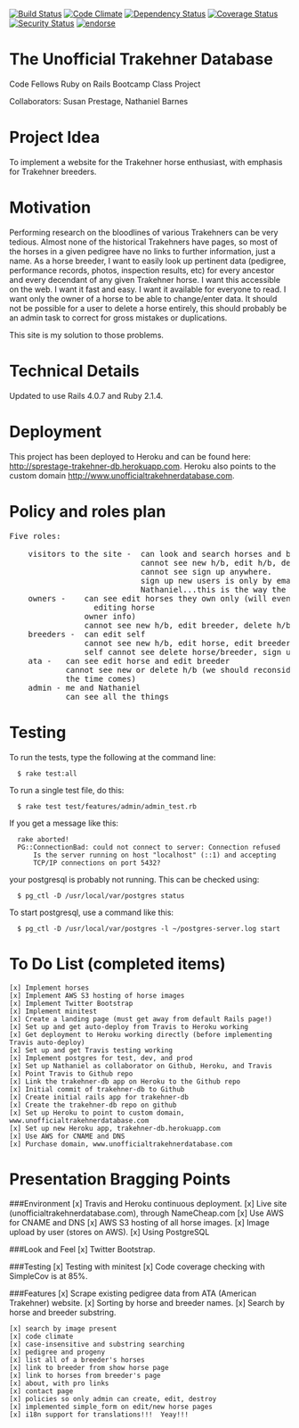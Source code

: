 [![Build Status](https://travis-ci.org/sprestage/trakehner-db.png?branch=master)](https://travis-ci.org/sprestage/trakehner-db) [![Code Climate](https://codeclimate.com/github/sprestage/trakehner-db.png)](https://codeclimate.com/github/sprestage/trakehner-db) [![Dependency Status](https://gemnasium.com/sprestage/trakehner-db.png)](https://gemnasium.com/sprestage/trakehner-db) [![Coverage Status](https://coveralls.io/repos/sprestage/trakehner-db/badge.png)](https://coveralls.io/r/sprestage/trakehner-db) [![Security Status](http://rails-brakeman.com/sprestage/trakehner-db.png)](http://rails-brakeman.com/sprestage/trakehner-db) [![endorse](https://api.coderwall.com/sprestage/endorsecount.png)](https://coderwall.com/sprestage)

The Unofficial Trakehner Database
=======
Code Fellows Ruby on Rails Bootcamp Class Project

Collaborators:  Susan Prestage, Nathaniel Barnes


Project Idea
=======
To implement a website for the Trakehner horse enthusiast, with emphasis for Trakehner breeders.


Motivation
=======
Performing research on the bloodlines of various Trakehners can be
very tedious.  Almost none of the historical Trakehners have pages,
so most of the horses in a given pedigree have no links to further
information, just a name.  As a horse breeder, I want to easily look
up pertinent data (pedigree, performance records, photos, inspection
results, etc) for every ancestor and every decendant of any given
Trakehner horse.  I want this accessible on the web.  I want it fast
and easy.  I want it available for everyone to read.  I want only the
owner of a horse to be able to change/enter data.  It should not be
possible for a user to delete a horse entirely, this should probably
be an admin task to correct for gross mistakes or duplications.

This site is my solution to those problems.


Technical Details
=======

Updated to use Rails 4.0.7 and Ruby 2.1.4.


Deployment
=======
This project has been deployed to Heroku and can be found here: http://sprestage-trakehner-db.herokuapp.com.
Heroku also points to the custom domain http://www.unofficialtrakehnerdatabase.com.

Policy and roles plan
=======

<pre>
Five roles:

    visitors to the site -  can look and search horses and breeders;
                            cannot see new h/b, edit h/b, delete h/b,
                            cannot see sign up anywhere.
                            sign up new users is only by email to me and
                            Nathaniel...this is the way the ATA does it.
    owners -    can see edit horses they own only (will eventually include
                  editing horse
                owner info)
                cannot see new h/b, edit breeder, delete h/b
    breeders -  can edit self
                cannot see new h/b, edit horse, edit breeders other than
                self cannot see delete horse/breeder, sign up
    ata -   can see edit horse and edit breeder
            cannot see new or delete h/b (we should reconsider this when
            the time comes)
    admin - me and Nathaniel
            can see all the things
</pre>


Testing
=======

To run the tests, type the following at the command line:
~~~~
  $ rake test:all
~~~~

To run a single test file, do this:
~~~~
  $ rake test test/features/admin/admin_test.rb
~~~~

If you get a message like this:
~~~~
  rake aborted!
  PG::ConnectionBad: could not connect to server: Connection refused
      Is the server running on host "localhost" (::1) and accepting
      TCP/IP connections on port 5432?
~~~~
your postgresql is probably not running.  This can be checked using:
~~~~
  $ pg_ctl -D /usr/local/var/postgres status
~~~~
To start postgresql, use a command like this:
~~~~
  $ pg_ctl -D /usr/local/var/postgres -l ~/postgres-server.log start
~~~~


To Do List (completed items)
=======
    [x] Implement horses
    [x] Implement AWS S3 hosting of horse images
    [x] Implement Twitter Bootstrap
    [x] Implement minitest
    [x] Create a landing page (must get away from default Rails page!)
    [x] Set up and get auto-deploy from Travis to Heroku working
    [x] Get deployment to Heroku working directly (before implementing Travis auto-deploy)
    [x] Set up and get Travis testing working
    [x] Implement postgres for test, dev, and prod
    [x] Set up Nathaniel as collaborator on Github, Heroku, and Travis
    [x] Point Travis to Github repo
    [x] Link the trakehner-db app on Heroku to the Github repo
    [x] Initial commit of trakehner-db to Github
    [x] Create initial rails app for trakehner-db
    [x] Create the trakehner-db repo on github
    [x] Set up Heroku to point to custom domain, www.unofficialtrakehnerdatabase.com
    [x] Set up new Heroku app, trakehner-db.herokuapp.com
    [x] Use AWS for CNAME and DNS
    [x] Purchase domain, www.unofficialtrakehnerdatabase.com

Presentation Bragging Points
=======

###Environment
    [x] Travis and Heroku continuous deployment.
    [x] Live site (unofficialtrakehnerdatabase.com), through NameCheap.com
    [x] Use AWS for CNAME and DNS
    [x] AWS S3 hosting of all horse images.
    [x] Image upload by user (stores on AWS).
    [x] Using PostgreSQL

###Look and Feel
    [x] Twitter Bootstrap.

###Testing
    [x] Testing with minitest
    [x] Code coverage checking with SimpleCov is at 85%.

###Features
    [x] Scrape existing pedigree data from ATA (American Trakehner) website.
    [x] Sorting by horse and breeder names.
    [x] Search by horse and breeder substring.

    [x] search by image present
    [x] code climate
    [x] case-insensitive and substring searching
    [x] pedigree and progeny
    [x] list all of a breeder's horses
    [x] link to breeder from show horse page
    [x] link to horses from breeder's page
    [x] about, with pro links
    [x] contact page
    [x] policies so only admin can create, edit, destroy
    [x] implemented simple_form on edit/new horse pages
    [x] i18n support for translations!!!  Yeay!!!

